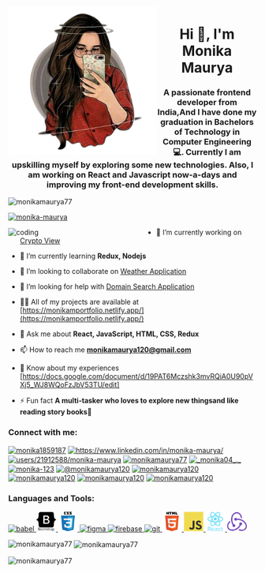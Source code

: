<img align="left" alt="coding" width="60%" height="300"  src="./profile-removebg-preview.png" >
<h1 align="center">Hi 👋, I'm Monika Maurya</h1>
<h3 align="center">A passionate frontend developer from India,And I have done my graduation in  Bachelors of Technology in Computer Engineering💻. Currently I am upskilling myself by exploring some new technologies. Also, I am working on React and Javascript now-a-days and improving my front-end development skills.</h3>

<p align="left"> <img src="https://komarev.com/ghpvc/?username=monikamaurya77&label=Profile%20views&color=0e75b6&style=flat" alt="monikamaurya77" /> </p>

<p align="left"> <a href="https://github.com/ryo-ma/github-profile-trophy"><img src="https://github-profile-trophy.vercel.app/?username=monikamaurya77" alt="monika-maurya" /></a> </p>


<img align="left" alt="coding" width="300" src="https://media.tenor.com/x386YYsw2FIAAAAC/daily-good.gif" >


- 🔭 I’m currently working on [Crypto View](https://monikacryptoview1.netlify.app/)

- 🌱 I’m currently learning **Redux, Nodejs**

- 👯 I’m looking to collaborate on [Weather Application](https://github.com/monikamaurya77/React-Weather-App)

- 🤝 I’m looking for help with [Domain Search Application](https://monika-domain-search-application.netlify.app/)

- 👨‍💻 All of my projects are available at [https://monikamportfolio.netlify.app/](https://monikamportfolio.netlify.app/)

- 💬 Ask me about **React, JavaScript, HTML, CSS, Redux**

- 📫 How to reach me **monikamaurya120@gmail.com**

- 📄 Know about my experiences [https://docs.google.com/document/d/19PAT6Mczshk3mvRQiA0U90pVXj5_WJ8WQoFzJbV53TU/edit]
- ⚡ Fun fact **A multi-tasker who loves to explore new thingsand like reading story books💜**

<h3 align="left">Connect with me:</h3>
<p align="left">
<a href="https://twitter.com/monika1859187" target="blank"><img align="center" src="https://raw.githubusercontent.com/rahuldkjain/github-profile-readme-generator/master/src/images/icons/Social/twitter.svg" alt="monika1859187" height="30" width="40" /></a>
<a href="https://linkedin.com/in/https://www.linkedin.com/in/monika-maurya/" target="blank"><img align="center" src="https://raw.githubusercontent.com/rahuldkjain/github-profile-readme-generator/master/src/images/icons/Social/linked-in-alt.svg" alt="https://www.linkedin.com/in/monika-maurya/" height="30" width="40" /></a>
<a href="https://stackoverflow.com/users/users/21912588/monika-maurya" target="blank"><img align="center" src="https://raw.githubusercontent.com/rahuldkjain/github-profile-readme-generator/master/src/images/icons/Social/stack-overflow.svg" alt="users/21912588/monika-maurya" height="30" width="40" /></a>
<a href="https://codesandbox.com/monikamaurya77" target="blank"><img align="center" src="https://raw.githubusercontent.com/rahuldkjain/github-profile-readme-generator/master/src/images/icons/Social/codesandbox.svg" alt="monikamaurya77" height="30" width="40" /></a>
<a href="https://instagram.com/_monika04_._" target="blank"><img align="center" src="https://raw.githubusercontent.com/rahuldkjain/github-profile-readme-generator/master/src/images/icons/Social/instagram.svg" alt="_monika04_._" height="30" width="40" /></a>
<a href="https://dribbble.com/monika-123" target="blank"><img align="center" src="https://raw.githubusercontent.com/rahuldkjain/github-profile-readme-generator/master/src/images/icons/Social/dribbble.svg" alt="monika-123" height="30" width="40" /></a>
<a href="https://medium.com/@monikamaurya120" target="blank"><img align="center" src="https://raw.githubusercontent.com/rahuldkjain/github-profile-readme-generator/master/src/images/icons/Social/medium.svg" alt="@monikamaurya120" height="30" width="40" /></a>
<a href="https://www.hackerrank.com/monikamaurya120" target="blank"><img align="center" src="https://raw.githubusercontent.com/rahuldkjain/github-profile-readme-generator/master/src/images/icons/Social/hackerrank.svg" alt="monikamaurya120" height="30" width="40" /></a>
<a href="https://www.leetcode.com/monikamaurya120" target="blank"><img align="center" src="https://raw.githubusercontent.com/rahuldkjain/github-profile-readme-generator/master/src/images/icons/Social/leet-code.svg" alt="monikamaurya120" height="30" width="40" /></a>
<a href="https://www.hackerearth.com/monikamaurya120" target="blank"><img align="center" src="https://raw.githubusercontent.com/rahuldkjain/github-profile-readme-generator/master/src/images/icons/Social/hackerearth.svg" alt="monikamaurya120" height="30" width="40" /></a>
<a href="https://auth.geeksforgeeks.org/user/monikamaurya120" target="blank"><img align="center" src="https://raw.githubusercontent.com/rahuldkjain/github-profile-readme-generator/master/src/images/icons/Social/geeks-for-geeks.svg" alt="monikamaurya120" height="30" width="40" /></a>
</p>

<h3 align="left">Languages and Tools:</h3>
<p align="left"> <a href="https://babeljs.io/" target="_blank" rel="noreferrer"> <img src="https://www.vectorlogo.zone/logos/babeljs/babeljs-icon.svg" alt="babel" width="40" height="40"/> </a> <a href="https://getbootstrap.com" target="_blank" rel="noreferrer"> <img src="https://raw.githubusercontent.com/devicons/devicon/master/icons/bootstrap/bootstrap-plain-wordmark.svg" alt="bootstrap" width="40" height="40"/> </a> <a href="https://www.w3schools.com/css/" target="_blank" rel="noreferrer"> <img src="https://raw.githubusercontent.com/devicons/devicon/master/icons/css3/css3-original-wordmark.svg" alt="css3" width="40" height="40"/> </a> <a href="https://www.figma.com/" target="_blank" rel="noreferrer"> <img src="https://www.vectorlogo.zone/logos/figma/figma-icon.svg" alt="figma" width="40" height="40"/> </a> <a href="https://firebase.google.com/" target="_blank" rel="noreferrer"> <img src="https://www.vectorlogo.zone/logos/firebase/firebase-icon.svg" alt="firebase" width="40" height="40"/> </a> <a href="https://git-scm.com/" target="_blank" rel="noreferrer"> <img src="https://www.vectorlogo.zone/logos/git-scm/git-scm-icon.svg" alt="git" width="40" height="40"/> </a> <a href="https://www.w3.org/html/" target="_blank" rel="noreferrer"> <img src="https://raw.githubusercontent.com/devicons/devicon/master/icons/html5/html5-original-wordmark.svg" alt="html5" width="40" height="40"/> </a> <a href="https://developer.mozilla.org/en-US/docs/Web/JavaScript" target="_blank" rel="noreferrer"> <img src="https://raw.githubusercontent.com/devicons/devicon/master/icons/javascript/javascript-original.svg" alt="javascript" width="40" height="40"/> </a> <a href="https://reactjs.org/" target="_blank" rel="noreferrer"> <img src="https://raw.githubusercontent.com/devicons/devicon/master/icons/react/react-original-wordmark.svg" alt="react" width="40" height="40"/> </a> <a href="https://redux.js.org" target="_blank" rel="noreferrer"> <img src="https://raw.githubusercontent.com/devicons/devicon/master/icons/redux/redux-original.svg" alt="redux" width="40" height="40"/> </a> </p>

<p><img align="left" src="https://github-readme-stats.vercel.app/api/top-langs?username=monikamaurya77&show_icons=true&locale=en&layout=compact" alt="monikamaurya77" /></p>

<p>&nbsp;<img align="center" src="https://github-readme-stats.vercel.app/api?username=monikamaurya77&show_icons=true&locale=en" alt="monikamaurya77" /></p>

<p><img align="center" src="https://github-readme-streak-stats.herokuapp.com/?user=monikamaurya77&" alt="monikamaurya77" /></p>
